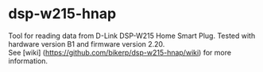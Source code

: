 # dsp-w215-hnap
Tool for reading data from D-Link DSP-W215 Home Smart Plug.
Tested with hardware version B1 and firmware version 2.20.<br>
See [wiki] (https://github.com/bikerp/dsp-w215-hnap/wiki) for more information.


